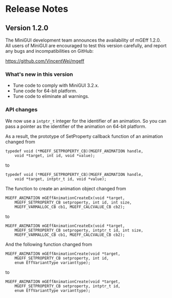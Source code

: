 # Release Notes

## Version 1.2.0

The MiniGUI development team announces the availability of mGEff 1.2.0.
All users of MiniGUI are encouraged to test this version carefully, and 
report any bugs and incompatibilities on GitHub:

https://github.com/VincentWei/mgeff

### What's new in this version

  * Tune code to comply with MiniGUI 3.2.x. 
  * Tune code for 64-bit platform.
  * Tune code to eliminate all warnings.

### API changes

We now use a `intptr_t` integer for the identifier of an animation. 
So you can pass a pointer as the identifier of the animation on 64-bit 
platform. 

As a result, the prototype of SetProperty callback function of an animation
changed from

    typedef void (*MGEFF_SETPROPERTY_CB)(MGEFF_ANIMATION handle,
        void *target, int id, void *value);

to

    typedef void (*MGEFF_SETPROPERTY_CB)(MGEFF_ANIMATION handle,
        void *target, intptr_t id, void *value);

The function to create an animation object changed from

    MGEFF_ANIMATION mGEffAnimationCreateEx(void *target,
        MGEFF_SETPROPERTY_CB setproperty, int id, int size,
        MGEFF_VARMALLOC_CB cb1, MGEFF_CALCVALUE_CB cb2);

to

    MGEFF_ANIMATION mGEffAnimationCreateEx(void *target,
        MGEFF_SETPROPERTY_CB setproperty, intptr_t id, int size,
        MGEFF_VARMALLOC_CB cb1, MGEFF_CALCVALUE_CB cb2);

And the following function changed from

    MGEFF_ANIMATION mGEffAnimationCreate(void *target,
        MGEFF_SETPROPERTY_CB setproperty, int id,
        enum EffVariantType varianttype);

to

    MGEFF_ANIMATION mGEffAnimationCreate(void *target,
        MGEFF_SETPROPERTY_CB setproperty, intptr_t id,
        enum EffVariantType varianttype);
